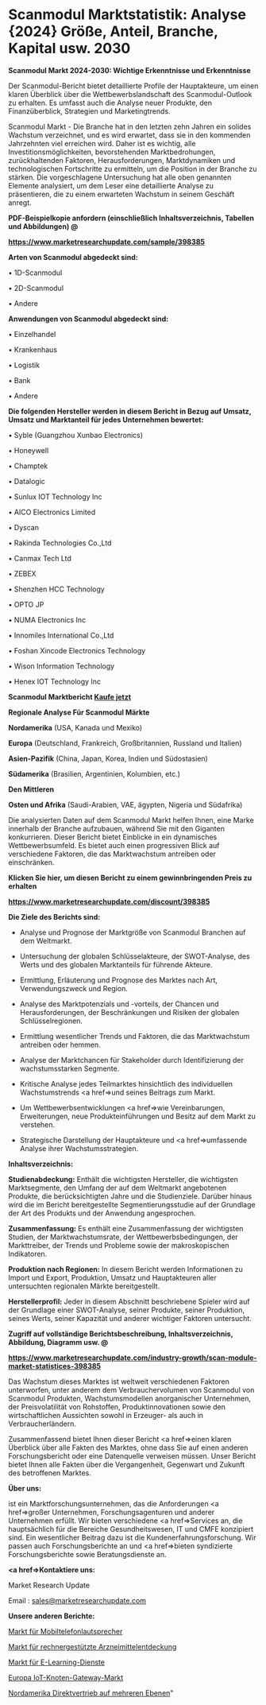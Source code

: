 # Scanmodul Marktstatistik: Analyse {2024} Größe, Anteil, Branche, Kapital usw. 2030

<strong>Scanmodul Markt 2024-2030: Wichtige Erkenntnisse und Erkenntnisse</strong>

Der Scanmodul-Bericht bietet detaillierte Profile der Hauptakteure, um einen klaren Überblick über die Wettbewerbslandschaft des Scanmodul-Outlook zu erhalten. Es umfasst auch die Analyse neuer Produkte, den Finanzüberblick, Strategien und Marketingtrends.

Scanmodul Markt - Die Branche hat in den letzten zehn Jahren ein solides Wachstum verzeichnet, und es wird erwartet, dass sie in den kommenden Jahrzehnten viel erreichen wird. Daher ist es wichtig, alle Investitionsmöglichkeiten, bevorstehenden Marktbedrohungen, zurückhaltenden Faktoren, Herausforderungen, Marktdynamiken und technologischen Fortschritte zu ermitteln, um die Position in der Branche zu stärken. Die vorgeschlagene Untersuchung hat alle oben genannten Elemente analysiert, um dem Leser eine detaillierte Analyse zu präsentieren, die zu einem erwarteten Wachstum in seinem Geschäft anregt.



<strong><b>PDF-Beispielkopie anfordern (einschließlich Inhaltsverzeichnis, Tabellen und Abbildungen) @ </b></strong>

<strong><a href=https://www.marketresearchupdate.com/sample/398385>

<strong>https://www.marketresearchupdate.com/sample/398385</u></a></strong></strong>



<strong>Arten von Scanmodul abgedeckt sind:</strong>

• 1D-Scanmodul

• 2D-Scanmodul

• Andere



<strong>Anwendungen von Scanmodul abgedeckt sind:</strong>

• Einzelhandel

• Krankenhaus

• Logistik

• Bank

• Andere



<strong>Die folgenden Hersteller werden in diesem Bericht in Bezug auf Umsatz, Umsatz und Marktanteil für jedes Unternehmen bewertet:</strong>

• Syble (Guangzhou Xunbao Electronics)

• Honeywell

• Champtek

• Datalogic

• Sunlux IOT Technology Inc

• AICO Electronics Limited

• Dyscan

• Rakinda Technologies Co.,Ltd

• Canmax Tech Ltd

• ZEBEX

• Shenzhen HCC Technology

• OPTO JP

• NUMA Electronics Inc

• Innomiles International Co.,Ltd

• Foshan Xincode Electronics Technology

• Wison Information Technology

• Henex IOT Technology Inc



<strong>Scanmodul Marktbericht <a href=https://www.marketresearchupdate.com/buynow/398385>Kaufe jetzt</a></strong>



<strong>Regionale Analyse Für Scanmodul Märkte</strong>



<strong>Nordamerika</strong> (USA, Kanada und Mexiko)



<strong>Europa</strong> (Deutschland, Frankreich, Großbritannien, Russland und Italien)



<strong>Asien-Pazifik</strong> (China, Japan, Korea, Indien und Südostasien)



<strong>Südamerika</strong> (Brasilien, Argentinien, Kolumbien, etc.)



<strong>Den Mittleren</strong> 

<strong>Osten und Afrika</strong> (Saudi-Arabien, VAE, ägypten, Nigeria und Südafrika)

Die analysierten Daten auf dem Scanmodul Markt helfen Ihnen, eine Marke innerhalb der Branche aufzubauen, während Sie mit den Giganten konkurrieren. Dieser Bericht bietet Einblicke in ein dynamisches Wettbewerbsumfeld. Es bietet auch einen progressiven Blick auf verschiedene Faktoren, die das Marktwachstum antreiben oder einschränken.



<strong>Klicken Sie hier, um diesen Bericht zu einem gewinnbringenden Preis zu erhalten
</strong>

<strong><a href=https://www.marketresearchupdate.com/discount/398385>https://www.marketresearchupdate.com/discount/398385</b></u></strong></a>



<strong>Die Ziele des Berichts sind:</strong>

- Analyse und Prognose der Marktgröße von Scanmodul Branchen auf dem Weltmarkt.

- Untersuchung der globalen Schlüsselakteure, der SWOT-Analyse, des Werts und des globalen Marktanteils für führende Akteure.

- Ermittlung, Erläuterung und Prognose des Marktes nach Art, Verwendungszweck und Region.

- Analyse des Marktpotenzials und -vorteils, der Chancen und Herausforderungen, der Beschränkungen und Risiken der globalen Schlüsselregionen.

- Ermittlung wesentlicher Trends und Faktoren, die das Marktwachstum antreiben oder hemmen.

- Analyse der Marktchancen für Stakeholder durch Identifizierung der wachstumsstarken Segmente.

- Kritische Analyse jedes Teilmarktes hinsichtlich des individuellen Wachstumstrends <a href=>und</a> seines Beitrags zum Markt.

- Um Wettbewerbsentwicklungen <a href=>wie</a> Vereinbarungen, Erweiterungen, neue Produkteinführungen und Besitz auf dem Markt zu verstehen.

- Strategische Darstellung der Hauptakteure und <a href=>umfas</a>sende Analyse ihrer Wachstumsstrategien.



<strong>Inhaltsverzeichnis:</strong>



<strong>Studienabdeckung:</strong> Enthält die wichtigsten Hersteller, die wichtigsten Marktsegmente, den Umfang der auf dem Weltmarkt angebotenen Produkte, die berücksichtigten Jahre und die Studienziele. Darüber hinaus wird die im Bericht bereitgestellte Segmentierungsstudie auf der Grundlage der Art des Produkts und der Anwendung angesprochen.



<strong>Zusammenfassung:</strong> Es enthält eine Zusammenfassung der wichtigsten Studien, der Marktwachstumsrate, der Wettbewerbsbedingungen, der Markttreiber, der Trends und Probleme sowie der makroskopischen Indikatoren.



<strong>Produktion nach Regionen:</strong> In diesem Bericht werden Informationen zu Import und Export, Produktion, Umsatz und Hauptakteuren aller untersuchten regionalen Märkte bereitgestellt.



<strong>Herstellerprofil:</strong> Jeder in diesem Abschnitt beschriebene Spieler wird auf der Grundlage einer SWOT-Analyse, seiner Produkte, seiner Produktion, seines Werts, seiner Kapazität und anderer wichtiger Faktoren untersucht.



<strong><b>Zugriff auf vollständige Berichtsbeschreibung, Inhaltsverzeichnis, Abbildung, Diagramm usw. @ </b></strong>

<strong><a href=https://www.marketresearchupdate.com/industry-growth/scan-module-market-statistices-398385>https://www.marketresearchupdate.com/industry-growth/scan-module-market-statistices-398385</a></strong>

Das Wachstum dieses Marktes ist weltweit verschiedenen Faktoren unterworfen, unter anderem dem Verbrauchervolumen von Scanmodul von Scanmodul Produkten, Wachstumsmodellen anorganischer Unternehmen, der Preisvolatilität von Rohstoffen, Produktinnovationen sowie den wirtschaftlichen Aussichten sowohl in Erzeuger- als auch in Verbraucherländern.

Zusammenfassend bietet Ihnen dieser Bericht <a href=>einen</a> klaren Überblick über alle Fakten des Marktes, ohne dass Sie auf einen anderen Forschungsbericht oder eine Datenquelle verweisen müssen. Unser Bericht bietet Ihnen alle Fakten über die Vergangenheit, Gegenwart und Zukunft des betroffenen Marktes.



<strong>Über uns:</strong>

 ist ein Marktforschungsunternehmen, das die Anforderungen <a href=>großer</a> Unternehmen, Forschungsagenturen und anderer Unternehmen erfüllt. Wir bieten verschiedene <a href=>Services</a> an, die hauptsächlich für die Bereiche Gesundheitswesen, IT und CMFE konzipiert sind. Ein wesentlicher Beitrag dazu ist die Kundenerfahrungsforschung. Wir passen auch Forschungsberichte an und <a href=>bieten</a> syndizierte Forschungsberichte sowie Beratungsdienste an.



<strong><a href=>Kontaktiere uns:</a></strong>

Market Research Update

Email : sales@marketresearchupdate.com



<strong>Unsere anderen Berichte:</strong>

<a href=https://www.linkedin.com/pulse/mobile-phone-loudspeakers-market-2023-latest>Markt für Mobiltelefonlautsprecher</a>

<a href=https://www.linkedin.com/pulse/computational-drug-discovery-market-2023-remarking>Markt für rechnergestützte Arzneimittelentdeckung</a>

<a href=https://www.linkedin.com/pulse/e-learning-services-market-2023-analysis-growth-drivers>Markt für E-Learning-Dienste</a>

<a href=https://www.linkedin.com/pulse/europe-iot-node-gateway-market-growth-possibilities>Europa IoT-Knoten-Gateway-Markt</a>

<a href=https://www.linkedin.com/pulse/north-america-direct-selling-multi-levelmarket>Nordamerika Direktvertrieb auf mehreren Ebenen</a>"
